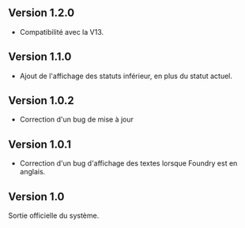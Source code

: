 ## Version 1.2.0
- Compatibilité avec la V13.

## Version 1.1.0
- Ajout de l'affichage des statuts inférieur, en plus du statut actuel.

## Version 1.0.2
- Correction d'un bug de mise à jour

## Version 1.0.1
- Correction d'un bug d'affichage des textes lorsque Foundry est en anglais.

## Version 1.0
Sortie officielle du système.
